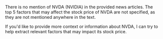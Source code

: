 There is no mention of NVDA (NVIDIA) in the provided news articles. The top 5 factors that may affect the stock price of NVDA are not specified, as they are not mentioned anywhere in the text.

If you'd like to provide more context or information about NVDA, I can try to help extract relevant factors that may impact its stock price.